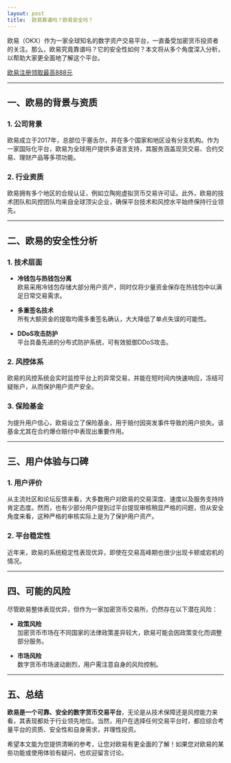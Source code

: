 ```yaml
---
layout: post
title: 	欧易靠谱吗？欧易安全吗？
---
```

欧易（OKX）作为一家全球知名的数字资产交易平台，一直备受加密货币投资者的关注。那么，欧易究竟靠谱吗？它的安全性如何？本文将从多个角度深入分析，以帮助大家更全面地了解这个平台。

<a class="register-button" href="#">欧易注册领取最高888元</a>

---

## 一、欧易的背景与资质  

### 1. 公司背景  
欧易成立于2017年，总部位于塞舌尔，并在多个国家和地区设有分支机构。作为一家国际化平台，欧易为全球用户提供多语言支持，其服务涵盖现货交易、合约交易、理财产品等多项功能。

### 2. 行业资质  
欧易拥有多个地区的合规认证，例如立陶宛虚拟货币交易许可证。此外，欧易的技术团队和风控团队均来自全球顶尖企业，确保平台技术和风控水平始终保持行业领先。

---

## 二、欧易的安全性分析  

### 1. 技术层面  
- **冷钱包与热钱包分离**  
  欧易采用冷钱包存储大部分用户资产，同时仅将少量资金保存在热钱包中以满足日常交易需求。  

- **多重签名技术**  
  所有大额资金的提取均需多重签名确认，大大降低了单点失误的可能性。  

- **DDoS攻击防护**  
  平台具备先进的分布式防护系统，可有效抵御DDoS攻击。

### 2. 风控体系  
欧易的风控系统会实时监控平台上的异常交易，并能在短时间内快速响应，冻结可疑账户，从而保护用户资产安全。

### 3. 保险基金  
为提升用户信心，欧易设立了保险基金，用于赔付因突发事件导致的用户损失。该基金尤其在合约爆仓赔付中表现出重要作用。

---

## 三、用户体验与口碑  

### 1. 用户评价  
从主流社区和论坛反馈来看，大多数用户对欧易的交易深度、速度以及服务支持持肯定态度。然而，也有少部分用户提到过平台提现审核稍显严格的问题，但从安全角度来看，这种严格的审核实际上是为了保护用户资产。

### 2. 平台稳定性  
近年来，欧易的系统稳定性表现优异，即使在交易高峰期也很少出现卡顿或宕机的情况。

---

## 四、可能的风险  

尽管欧易整体表现优异，但作为一家加密货币交易所，仍然存在以下潜在风险：  

- **政策风险**  
  加密货币市场在不同国家的法律政策差异较大，欧易可能会因政策变化而调整部分服务。  

- **市场风险**  
  数字货币市场波动剧烈，用户需注意自身的风险控制。  

---

## 五、总结  

**欧易是一个可靠、安全的数字货币交易平台**，无论是从技术保障还是风控能力来看，其表现都处于行业领先地位。当然，用户在选择任何交易平台时，都应综合考量平台的资质、安全性和自身需求，并理性投资。  

希望本文能为您提供清晰的参考，让您对欧易有更全面的了解！如果您对欧易的某些功能或使用体验有疑问，也欢迎留言讨论。
